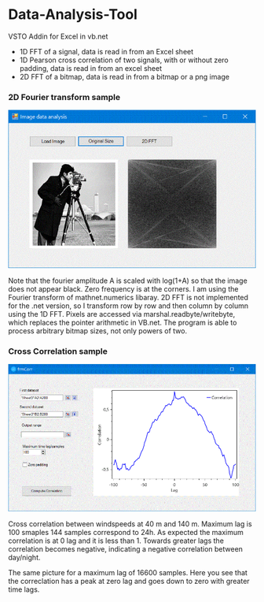 # Data-Analysis-Tool
VSTO Addin for Excel in vb.net

- 1D FFT of a signal, data is read in from an Excel sheet
- 1D Pearson cross correlation of two signals, with or without zero padding, data is read in from an excel sheet
- 2D FFT of a bitmap, data is read in from a bitmap or a png image

### 2D Fourier transform sample
![2D FFT](https://github.com/Jens-Kluge/Data-Analysis-Tool/blob/master/2DFFT%20Capture.GIF)

Note that the fourier amplitude A is scaled with log(1+A) so that the image does not appear black. Zero frequency is at the corners. I am using the Fourier transform of mathnet.numerics libaray. 2D FFT is not implemented for the .net version, so I transform row by row and then column by column using the 1D FFT. Pixels are accessed via marshal.readbyte/writebyte, which replaces the pointer arithmetic in VB.net. The program is able to process arbitrary bitmap sizes, not only powers of two.

### Cross Correlation sample
![cross correlatioin](https://github.com/Jens-Kluge/Data-Analysis-Tool/blob/master/corr%20windspeed%2040-140%2C%20max%20lag%20100.GIF)

Cross correlation between windspeeds at 40 m and 140 m. Maximum lag is 100 smaples 144 samples correspond to 24h. As expected the maximum correlation is at 0 lag and it is less than 1. Towards greater lags the correlation becomes negative, indicating a negative correlation between day/night.

The same picture for a maximum lag of 16600 samples. Here you see that the correclation has a peak at zero lag and goes down to zero with greater time lags.
